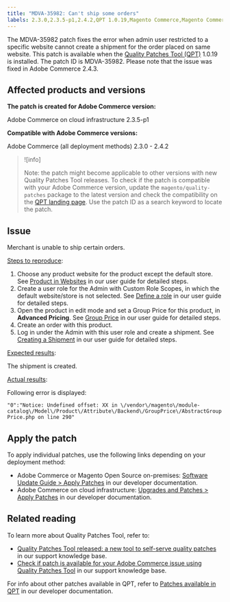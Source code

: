 ```yaml
---
title: "MDVA-35982: Can't ship some orders"
labels: 2.3.0,2.3.5-p1,2.4.2,QPT 1.0.19,Magento Commerce,Magento Commerce Cloud,Quality Patches Tool,orders,shipping,site,support tools,Adobe Commerce,cloud infrastructure,on-premises
---
```


The MDVA-35982 patch fixes the error when admin user restricted to a specific website cannot create a shipment for the order placed on same website. This patch is available when the [Quality Patches Tool (QPT)](https://support.magento.com/hc/en-us/articles/360047139492) 1.0.19 is installed. The patch ID is MDVA-35982. Please note that the issue was fixed in Adobe Commerce 2.4.3.

## Affected products and versions

**The patch is created for Adobe Commerce version:**

Adobe Commerce on cloud infrastructure 2.3.5-p1

**Compatible with Adobe Commerce versions:**

Adobe Commerce (all deployment methods) 2.3.0 - 2.4.2

>![info]
>
>Note: the patch might become applicable to other versions with new Quality Patches Tool releases. To check if the patch is compatible with your Adobe Commerce version, update the `magento/quality-patches` package to the latest version and check the compatibility on the [QPT landing page](https://devdocs.magento.com/quality-patches/tool.html#patch-grid). Use the patch ID as a search keyword to locate the patch.

## Issue

Merchant is unable to ship certain orders.

<ins>Steps to reproduce</ins>:

1. Choose any product website for the product except the default store. See [Product in Websites](https://docs.magento.com/user-guide/catalog/settings-basic-websites.html) in our user guide for detailed steps.
1. Create a user role for the Admin with Custom Role Scopes, in which the default website/store is not selected. See [Define a role](https://docs.magento.com/user-guide/system/permissions-user-roles.html#define-a-role) in our user guide for detailed steps.
1. Open the product in edit mode and set a Group Price for this product, in **Advanced Pricing**. See [Group Price](https://docs.magento.com/user-guide/catalog/product-price-group.html) in our user guide for detailed steps.
1. Create an order with this product.
1. Log in under the Admin with this user role and create a shipment. See [Creating a Shipment](https://docs.magento.com/user-guide/sales/shipments-create.html) in our user guide for detailed steps.

<ins>Expected results</ins>:

The shipment is created.

<ins>Actual results</ins>:

Following error is displayed:

 `"0":"Notice: Undefined offset: XX in \/vendor\/magento\/module-catalog\/Model\/Product\/Attribute\/Backend\/GroupPrice\/AbstractGroupPrice.php on line 290"`

## Apply the patch

To apply individual patches, use the following links depending on your deployment method:

* Adobe Commerce or Magento Open Source on-premises: [Software Update Guide > Apply Patches](https://devdocs.magento.com/guides/v2.4/comp-mgr/patching/mqp.html) in our developer documentation.
* Adobe Commerce on cloud infrastructure: [Upgrades and Patches > Apply Patches](https://devdocs.magento.com/cloud/project/project-patch.html) in our developer documentation.

## Related reading

To learn more about Quality Patches Tool, refer to:

* [Quality Patches Tool released: a new tool to self-serve quality patches](https://support.magento.com/hc/en-us/articles/360047139492) in our support knowledge base.
* [Check if patch is available for your Adobe Commerce issue using Quality Patches Tool](https://support.magento.com/hc/en-us/articles/360047125252) in our support knowledge base.

For info about other patches available in QPT, refer to [Patches available in QPT](https://devdocs.magento.com/quality-patches/tool.html#patch-grid) in our developer documentation.
